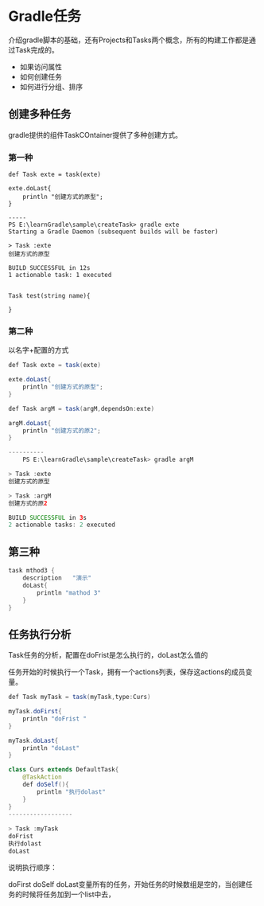 # Gradle任务

介绍gradle脚本的基础，还有Projects和Tasks两个概念，所有的构建工作都是通过Task完成的。

- 如果访问属性
- 如何创建任务
- 如何进行分组、排序

## 创建多种任务

gradle提供的组件TaskCOntainer提供了多种创建方式。

### 第一种

```
def Task exte = task(exte)

exte.doLast{
	println "创建方式的原型";
}

-----
PS E:\learnGradle\sample\createTask> gradle exte
Starting a Gradle Daemon (subsequent builds will be faster)

> Task :exte
创建方式的原型

BUILD SUCCESSFUL in 12s
1 actionable task: 1 executed


Task test(string name){
	
}
```

### 第二种

以名字+配置的方式

```java
def Task exte = task(exte)

exte.doLast{
	println "创建方式的原型";
}

def Task argM = task(argM,dependsOn:exte)

argM.doLast{
	println "创建方式的原2";
}

----------
    PS E:\learnGradle\sample\createTask> gradle argM

> Task :exte
创建方式的原型

> Task :argM
创建方式的原2

BUILD SUCCESSFUL in 3s
2 actionable tasks: 2 executed
```

## 第三种

```java
task mthod3 {
    description   "演示"
    doLast{
        println "mathod 3"
    }
}
```



## 任务执行分析

Task任务的分析，配置在doFrist是怎么执行的，doLast怎么值的 

任务开始的时候执行一个Task，拥有一个actions列表，保存这actions的成员变量。

```java
def Task myTask = task(myTask,type:Curs)

myTask.doFirst{
    println "doFrist "
}

myTask.doLast{
    println "doLast"
}

class Curs extends DefaultTask{
    @TaskAction
    def doSelf(){
        println "执行dolast"
    }
}
------------------
    
> Task :myTask
doFrist       
执行dolast
doLast
```

说明执行顺序：

doFirst   doSelf  doLast变量所有的任务，开始任务的时候数组是空的，当创建任务的时候将任务加到一个list中去，